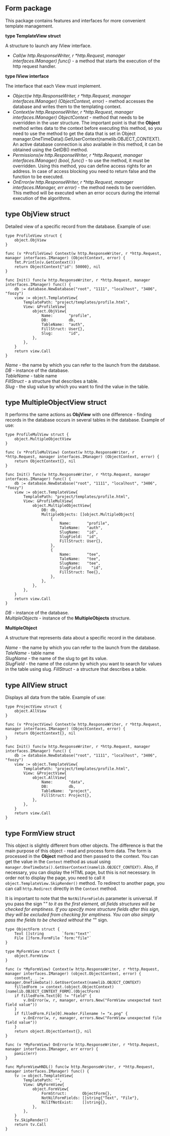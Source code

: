 ## Form package
This package contains features and interfaces for more convenient template management.

__type TemplateView struct__

A structure to launch any IView interface.

* _Call(w http.ResponseWriter, r *http.Request, manager interfaces.IManager) func()_ - a method that starts the execution 
of the http request handler.

__type IView interface__

The interface that each View must implement.

* _Object(w http.ResponseWriter, r *http.Request, manager interfaces.IManager) (ObjectContext, error)_ - method 
accesses the database and writes them to the templating context.<br>
* _Context(w http.ResponseWriter, r *http.Request, manager interfaces.IManager) ObjectContext_ - method that
needs to be overridden in the user structure. The important point is that the __Object__ method writes data to the context
before executing this method, so you need to use the method to get the data that is set in Object 
manager.OneTimeData().GetUserContext(namelib.OBJECT_CONTEXT). An active database connection is also available in this method,
it can be obtained using the GetDB() method.<br>
* _Permissions(w http.ResponseWriter, r *http.Request, manager interfaces.IManager) (bool, func()_ - to use the method, 
it must be overridden. Using this method, you can define access rights for an address. In case of access blocking you 
need to return false and the function to be executed.<br>
* _OnError(w http.ResponseWriter, r *http.Request, manager interfaces.IManager, err error)_ - the method needs to be overridden.
This method will be executed when an error occurs during the internal execution of the algorithms.<br>

## type ObjView struct

Detailed view of a specific record from the database. Example of use:
```
type ProfileView struct {
    object.ObjView
}

func (v *ProfileView) Context(w http.ResponseWriter, r *http.Request, manager interfaces.IManager) (ObjectContext, error) {
    fmt.Println(v.GetContext())
    return ObjectContext{"id": 50000}, nil
}

func Init() func(w http.ResponseWriter, r *http.Request, manager interfaces.IManager) func() {
    db := database.NewDatabase("root", "1111", "localhost", "3406", "foozy")
    view := object.TemplateView{
        TemplatePath: "project/templates/profile.html",
        View: &ProfileView{
            object.ObjView{
                Name:       "profile",
                DB:         db,
                TableName:  "auth",
                FillStruct: User{},
                Slug:       "id",
            },
        },
    }
    return view.Call
}
```
_Name_ - the name by which you can refer to the launch from the database.<br>
_DB_ - instance of the database.<br>
_TableName_ - table name<br>
_FillStruct_ - a structure that describes a table.<br>
_Slug_ - the slug value by which you want to find the value in the table.<br>

## type MultipleObjectView struct

It performs the same actions as __ObjView__ with one difference - finding records in the database occurs in several
tables in the database. Example of use:
```
type ProfileMulView struct {
    object.MultipleObjectView
}

func (v *ProfileMulView) Context(w http.ResponseWriter, r *http.Request, manager interfaces.IManager) (ObjectContext, error) {
    return ObjectContext{}, nil
}

func Init() func(w http.ResponseWriter, r *http.Request, manager interfaces.IManager) func() {
    db := database.NewDatabase("root", "1111", "localhost", "3406", "foozy")
    view := object.TemplateView{
        TemplatePath: "project/templates/profile.html",
        View: &ProfileMulView{
            object.MultipleObjectView{
                DB: db,
                MultipleObjects: []object.MultipleObject{
                    {
                        Name:       "profile",
                        TaleName:   "auth",
                        SlugName:   "id",
                        SlugField:  "id",
                        FillStruct: User{},
                    },
                    {
                        Name:       "tee",
                        TaleName:   "tee",
                        SlugName:   "tee",
                        SlugField:    "id",
                        FillStruct: Tee{},
                    },
                },
            },
        },
    }
    return view.Call
}
```
_DB_ - instance of the database.<br>
_MultipleObjects_ - instance of the __MultipleObjects__ structure.<br>

__MultipleObject__

A structure that represents data about a specific record in the database.

_Name_ - the name by which you can refer to the launch from the database.<br>
_TaleName_ - table name<br>
_SlugName_ - the name of the slug to get its value.<br>
_SlugField_ - the name of the column by which you want to search for values in the table using slug.
_FillStruct_ - a structure that describes a table.<br>

## type AllView struct

Displays all data from the table. Example of use:
```
type ProjectView struct {
    object.AllView
}

func (v *ProjectView) Context(w http.ResponseWriter, r *http.Request, manager interfaces.IManager) (ObjectContext, error) {
    return ObjectContext{}, nil
}

func Init() func(w http.ResponseWriter, r *http.Request, manager interfaces.IManager) func() {
    db := database.NewDatabase("root", "1111", "localhost", "3406", "foozy")
    view := object.TemplateView{
        TemplatePath: "project/templates/profile.html",
        View: &ProjectView{
            object.AllView{
                Name:       "data",
                DB:         db,
                TableName:  "project",
                FillStruct: Project{},
            },
        },
    }
    return view.Call
}
```

## type FormView struct
This object is slightly different from other objects. The difference is that the main purpose of this 
object - read and process form data. The form is processed in the __Object__ method and then passed to the context.
You can get the value in the `Context` method as usual using `manager.OneTimeData().GetUserContext(namelib.OBJECT_CONTEXT)`.
Also, if necessary, you can display the HTML page, but this is not necessary. In order not to display the page, you need to call it 
`object.TemplateView.SkipRender()` method.
To redirect to another page, you can call `http.Redirect` directly in the `Context` method.

It is important to note that the `NotNilFormFields` parameter is universal. If you pass the sign "*" to it as the first element, all fields
structures will be checked for emptiness. If you specify more structure fields after this sign, they will be excluded
from checking for emptiness. You can also simply pass the fields to be checked without the "*" sign.
```
type ObjectForm struct {
	Text []string        `form:"text"`
	File []form.FormFile `form:"file"`
}

type MyFormView struct {
	object.FormView
}

func (v *MyFormView) Context(w http.ResponseWriter, r *http.Request, manager interfaces.IManager) (object.ObjectContext, error) {
	context, _ := manager.OneTimeData().GetUserContext(namelib.OBJECT_CONTEXT)
	filledForm := context.(object.ObjectContext)[namelib.OBJECT_CONTEXT_FORM].(ObjectForm)
	if filledForm.Text[0] != "field" {
		v.OnError(w, r, manager, errors.New("FormView unexpected text field value"))
	}
	if filledForm.File[0].Header.Filename != "x.png" {
		v.OnError(w, r, manager, errors.New("FormView unexpected file field value"))
	}
	return object.ObjectContext{}, nil
}

func (v *MyFormView) OnError(w http.ResponseWriter, r *http.Request, manager interfaces.IManager, err error) {
	panic(err)
}

func MyFormViewHNDL() func(w http.ResponseWriter, r *http.Request, manager interfaces.IManager) func() {
	tv := object.TemplateView{
		TemplatePath: "",
		View: &MyFormView{
			object.FormView{
				FormStruct:       ObjectForm{},
				NotNilFormFields: []string{"Text", "File"},
				NilIfNotExist:    []string{},
			},
		},
	}
	tv.SkipRender()
	return tv.Call
}
```